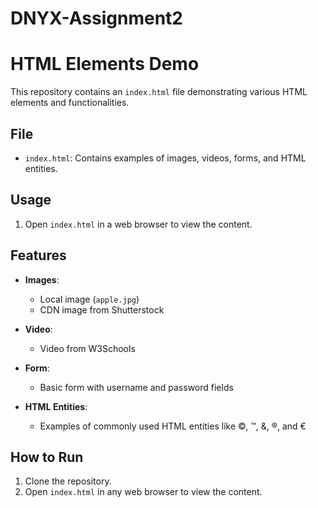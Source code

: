 # DNYX-Assignment2
# HTML Elements Demo

This repository contains an `index.html` file demonstrating various HTML elements and functionalities.

## File

- `index.html`: Contains examples of images, videos, forms, and HTML entities.

## Usage

1. Open `index.html` in a web browser to view the content.

## Features

- **Images**:
  - Local image (`apple.jpg`)
  - CDN image from Shutterstock

- **Video**:
  - Video from W3Schools

- **Form**:
  - Basic form with username and password fields

- **HTML Entities**:
  - Examples of commonly used HTML entities like ©, ™, &, ®, and €

## How to Run

1. Clone the repository.
2. Open `index.html` in any web browser to view the content.

